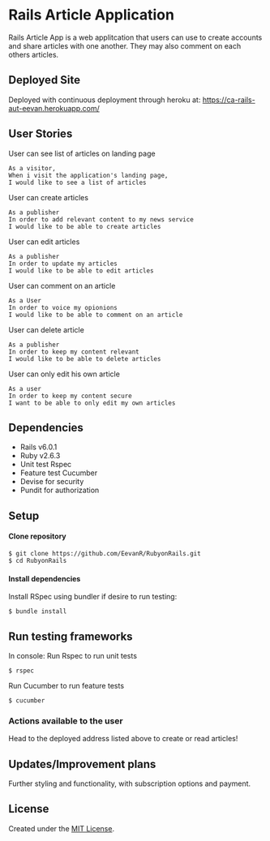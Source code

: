 # Rails Article Application

Rails Article App is a web applitcation that users can use to create accounts and share articles with one another. They may also comment on each others articles.

## Deployed Site
Deployed with continuous deployment through heroku at:
https://ca-rails-aut-eevan.herokuapp.com/

## User Stories
User can see list of articles on landing page
```
As a visitor,
When i visit the application's landing page,
I would like to see a list of articles
```
User can create articles
```
As a publisher
In order to add relevant content to my news service
I would like to be able to create articles
```
User can edit articles
```
As a publisher
In order to update my articles
I would like to be able to edit articles
```
User can comment on an article
```
As a User
In order to voice my opionions
I would like to be able to comment on an article
```
User can delete article
```
As a publisher
In order to keep my content relevant
I would like to be able to delete articles
```
User can only edit his own article
```
As a user
In order to keep my content secure
I want to be able to only edit my own articles
```

## Dependencies
- Rails v6.0.1
- Ruby v2.6.3
- Unit test Rspec
- Feature test Cucumber
- Devise for security 
- Pundit for authorization

## Setup
#### Clone repository
```
$ git clone https://github.com/EevanR/RubyonRails.git
$ cd RubyonRails
```

#### Install dependencies
Install RSpec using bundler if desire to run testing:
```
$ bundle install
```

## Run testing frameworks
In console:
Run Rspec to run unit tests
```
$ rspec
```
Run Cucumber to run feature tests
```
$ cucumber
```

### Actions available to the user

Head to the deployed address listed above to create or read articles!

## Updates/Improvement plans
Further styling and functionality, with subscription options and payment.

## License
Created under the <a href="https://en.wikipedia.org/wiki/MIT_License">MIT License</a>.
